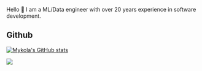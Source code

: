 
Hello 👋 I am a ML/Data engineer with over 20 years experience in software development.

## Github

[![Mykola's GitHub stats](https://github-readme-stats-sigma-five.vercel.app/api?username=kolia1985&include_all_commits=true&count_private=true&show_icons=true)](https://github.com/maziyarpanahi)

![](https://github-profile-trophy.vercel.app/?username=kolia1985&rank=-A,-C,-?)

